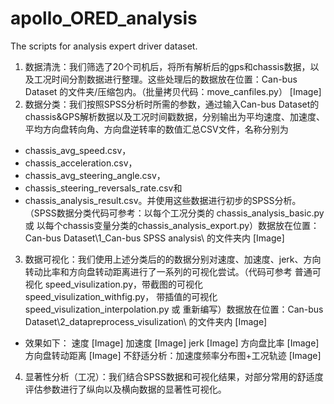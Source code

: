 # apollo_ORED_analysis
The scripts for analysis expert driver dataset.

1. 数据清洗：我们筛选了20个司机后，将所有解析后的gps和chassis数据，以及工况时间分割数据进行整理。这些处理后的数据放在位置：Can-bus Dataset 的文件夹/压缩包内。（批量拷贝代码：move_canfiles.py）
[Image]
2. 数据分类：我们按照SPSS分析时所需的参数，通过输入Can-bus Dataset的chassis&GPS解析数据以及工况时间戳数据，分别输出为平均速度、加速度、平均方向盘转向角、方向盘逆转率的数值汇总CSV文件，名称分别为
  - chassis_avg_speed.csv，
  - chassis_acceleration.csv，
  - chassis_avg_steering_angle.csv，
  - chassis_steering_reversals_rate.csv和
  - chassis_analysis_result.csv。并使用这些数据进行初步的SPSS分析。
（SPSS数据分类代码可参考：以每个工况分类的 chassis_analysis_basic.py 或 以每个chassis变量分类的chassis_analysis_export.py）数据放在位置：Can-bus Dataset\1_Can-bus SPSS analysis\ 的文件夹内
[Image]
3. 数据可视化：我们使用上述分类后的的数据分别对速度、加速度、jerk、方向转动比率和方向盘转动距离进行了一系列的可视化尝试。（代码可参考 普通可视化 speed_visulization.py，带截图的可视化 speed_visulization_withfig.py， 带插值的可视化 speed_visulization_interpolation.py 或 重新编写）数据放在位置：Can-bus Dataset\2_datapreprocess_visulization\ 的文件夹内
[Image]
  - 效果如下：
  速度
[Image]
  加速度
[Image]
  jerk
[Image]
  方向盘比率
[Image]
  方向盘转动距离
[Image]
  不舒适分析：加速度频率分布图+工况轨迹
[Image]
4. 显著性分析（工况）：我们结合SPSS数据和可视化结果，对部分常用的舒适度评估参数进行了纵向以及横向数据的显著性可视化。